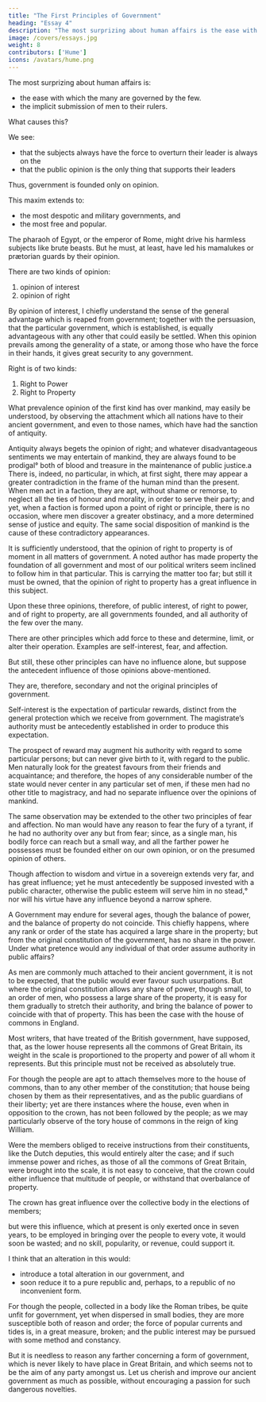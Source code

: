 ```yaml
---
title: "The First Principles of Government"
heading: "Essay 4"
description: "The most surprizing about human affairs is the ease with which the many are governed by the few and the implicit submission of men to their rulers"
image: /covers/essays.jpg
weight: 8
contributors: ['Hume']
icons: /avatars/hume.png
--- 
```




The most surprizing about human affairs is:
- the ease with which the many are governed by the few.
- the implicit submission of men to their rulers. 

What causes this?

We see:
- that the subjects always have the force to overturn their leader is always on the 
- that the public opinion is the only thing that supports their leaders 

Thus, government is founded only on opinion.

This maxim extends to:
- the most despotic and military governments, and
- the most free and popular. 

The pharaoh of Egypt, or the emperor of Rome, might drive his harmless subjects like brute beasts. But he must, at least, have led his mamalukes or prætorian guards by their opinion.

There are two kinds of opinion:
1. opinion of interest
2. opinion of right 

By opinion of interest, I chiefly understand the sense of the general advantage which is reaped from government; together with the persuasion, that the particular government, which is established, is equally advantageous with any other that could easily be settled. When this opinion prevails among the generality of a state, or among those who have the force in their hands, it gives great security to any government.

Right is of two kinds:
1. Right to Power
2. Right to Property

What prevalence opinion of the first kind has over mankind, may easily be understood, by observing the attachment which all nations have to their ancient government, and even to those names, which have had the sanction of antiquity. 

Antiquity always begets the opinion of right; and whatever disadvantageous sentiments we may entertain of mankind, they are always found to be prodigal° both of blood and treasure in the maintenance of public justice.a There is, indeed, no particular, in which, at first sight, there may appear a greater contradiction in the frame of the human mind than the present. When men act in a faction, they are apt, without shame or remorse, to neglect all the ties of honour and morality, in order to serve their party; and yet, when a faction is formed upon a point of right or principle, there is no occasion, where men discover a greater obstinacy, and a more determined sense of justice and equity. The same social disposition of mankind is the cause of these contradictory appearances.

It is sufficiently understood, that the opinion of right to property is of moment in all matters of government. A noted author has made property the foundation of all government and most of our political writers seem inclined to follow him in that particular. This is carrying the matter too far; but still it must be owned, that the opinion of right to property has a great influence in this subject.

Upon these three opinions, therefore, of public interest, of right to power, and of right to property, are all governments founded, and all authority of the few over the many. 

There are other principles which add force to these and determine, limit, or alter their operation. Examples are self-interest, fear, and affection. 

But still, these other principles can have no influence alone, but suppose the antecedent influence of those opinions above-mentioned. 

They are, therefore, secondary and not the original principles of government.

Self-interest is the expectation of particular rewards, distinct from the general protection which we receive from government. The magistrate’s authority must be antecedently established in order to produce this expectation. 

The prospect of reward may augment his authority with regard to some particular persons; but can never give birth to it, with regard to the public. Men naturally look for the greatest favours from their friends and acquaintance; and therefore, the hopes of any considerable number of the state would never center in any particular set of men, if these men had no other title to magistracy, and had no separate influence over the opinions of mankind. 

The same observation may be extended to the other two principles of fear and affection. No man would have any reason to fear the fury of a tyrant, if he had no authority over any but from fear; since, as a single man, his bodily force can reach but a small way, and all the farther power he possesses must be founded either on our own opinion, or on the presumed opinion of others. 

Though affection to wisdom and virtue in a sovereign extends very far, and has great influence; yet he must antecedently be supposed invested with a public character, otherwise the public esteem will serve him in no stead,° nor will his virtue have any influence beyond a narrow sphere.

A Government may endure for several ages, though the balance of power, and the balance of property do not coincide. This chiefly happens, where any rank or order of the state has acquired a large share in the property; but from the original constitution of the government, has no share in the power. Under what pretence would any individual of that order assume authority in public affairs? 

As men are commonly much attached to their ancient government, it is not to be expected, that the public would ever favour such usurpations. But where the original constitution allows any share of power, though small, to an order of men, who possess a large share of the property, it is easy for them gradually to stretch their authority, and bring the balance of power to coincide with that of property. This has been the case with the house of commons in England.

Most writers, that have treated of the British government, have supposed, that, as the lower house represents all the commons of Great Britain, its weight in the scale is proportioned to the property and power of all whom it represents. But this principle must not be received as absolutely true. 

For though the people are apt to attach themselves more to the house of commons, than to any other member of the constitution; that house being chosen by them as their representatives, and as the public guardians of their liberty; yet are there instances where the house, even when in opposition to the crown, has not been followed by the people; as we may particularly observe of the tory house of commons in the reign of king William. 

Were the members obliged to receive instructions from their constituents, like the Dutch deputies, this would entirely alter the case; and if such immense power and riches, as those of all the commons of Great Britain, were brought into the scale, it is not easy to conceive, that the crown could either influence that multitude of people, or withstand that overbalance of property. 

The crown has great influence over the collective body in the elections of members; 

but were this influence, which at present is only exerted once in seven years, to be employed in bringing over the people to every vote, it would soon be wasted; and no skill, popularity, or revenue, could support it. 

I think that an alteration in this would:
- introduce a total alteration in our government, and
- soon reduce it to a pure republic and, perhaps, to a republic of no inconvenient form. 

For though the people, collected in a body like the Roman tribes, be quite unfit for government, yet when dispersed in small bodies, they are more susceptible both of reason and order; the force of popular currents and tides is, in a great measure, broken; and the public interest may be pursued with some method and constancy. 

But it is needless to reason any farther concerning a form of government, which is never likely to have place in Great Britain, and which seems not to be the aim of any party amongst us. Let us cherish and improve our ancient government as much as possible, without encouraging a passion for such dangerous novelties.